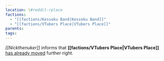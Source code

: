 ```yaml
---
location: \#reddit-rplace
factions:
  - "[[factions/Kessoku Band|Kessoku Band]]"
  - "[[factions/VTubers Place|VTubers Place]]"
parents: 
tags: 
---
```

*[[Nickthenuker]]* informs that **[[factions/VTubers Place|VTubers Place]]** [has already moved](discord://discord.com/channels/1093664259273130084/1131230952119615600/1131577177796780072) further right.
